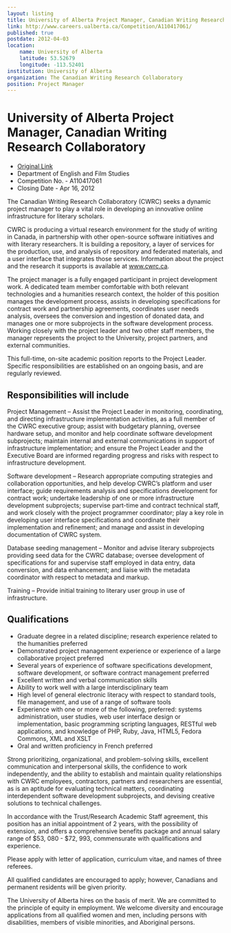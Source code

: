 ```yaml
---
layout: listing
title: University of Alberta Project Manager, Canadian Writing Research Collaboratory
link: http://www.careers.ualberta.ca/Competition/A110417061/
published: true
postdate: 2012-04-03
location:
	name: University of Alberta
	latitude: 53.52679
	longitude: -113.52401
institution: University of Alberta
organization: The Canadian Writing Research Collaboratory
position: Project Manager
---
```


# University of Alberta Project Manager, Canadian Writing Research Collaboratory


* [Original Link](http://www.careers.ualberta.ca/Competition/A110417061/)
* Department of English and Film Studies
* Competition No. - A110417061
* Closing Date - Apr 16, 2012

The Canadian Writing Research Collaboratory (CWRC) seeks a dynamic project manager to play a vital role in developing an innovative online infrastructure for literary scholars.

CWRC is producing a virtual research environment for the study of writing in Canada, in partnership with other open-source software initiatives and with literary researchers. It is building a repository, a layer of services for the production, use, and analysis of repository and federated materials, and a user interface that integrates those services. Information about the project and the research it supports is available at www.cwrc.ca.

The project manager is a fully engaged participant in project development work. A dedicated team member comfortable with both relevant technologies and a humanities research context, the holder of this position manages the development process, assists in developing specifications for contract work and partnership agreements, coordinates user needs analysis, oversees the conversion and ingestion of donated data, and manages one or more subprojects in the software development process. Working closely with the project leader and two other staff members, the manager represents the project to the University, project partners, and external communities.

This full-time, on-site academic position reports to the Project Leader.  Specific responsibilities are established on an ongoing basis, and are regularly reviewed.

## Responsibilities will include
Project Management – Assist the Project Leader in monitoring, coordinating, and directing infrastructure implementation activities, as a full member of the CWRC executive group; assist with budgetary planning, oversee hardware setup, and monitor and help coordinate software development subprojects; maintain internal and external communications in support of infrastructure implementation; and ensure the Project Leader and the Executive Board are informed regarding progress and risks with respect to infrastructure development.

Software development – Research appropriate computing strategies and collaboration opportunities, and help develop CWRC’s platform and user interface; guide requirements analysis and specifications development for contract work; undertake leadership of one or more infrastructure development subprojects; supervise part-time and contract technical staff, and work closely with the project programmer coordinator; play a key role in developing user interface specifications and coordinate their implementation and refinement; and manage and assist in developing documentation of CWRC system.

Database seeding management – Monitor and advise literary subprojects providing seed data for the CWRC database; oversee development of specifications for and supervise staff employed in data entry, data conversion, and data enhancement; and liaise with the metadata coordinator with respect to metadata and markup.

Training – Provide initial training to literary user group in use of infrastructure.

## Qualifications
* Graduate degree in a related discipline; research experience related to the humanities preferred
* Demonstrated project management experience or experience of a large collaborative project preferred
* Several years of experience of software specifications development, software development, or software contract management preferred
* Excellent written and verbal communication skills
* Ability to work well with a large interdisciplinary team
* High level of general electronic literacy with respect to standard tools, file management, and use of a range of software tools
* Experience with one or more of the following, preferred: systems administration, user studies, web user interface design or implementation, basic programming scripting languages, RESTful web applications, and knowledge of PHP, Ruby, Java, HTML5, Fedora Commons, XML and XSLT
* Oral and written proficiency in French preferred

Strong prioritizing, organizational, and problem-solving skills, excellent communication and interpersonal skills, the confidence to work independently, and the ability to establish and maintain quality relationships with CWRC employees, contractors, partners and researchers are essential, as is an aptitude for evaluating technical matters, coordinating interdependent software development subprojects, and devising creative solutions to technical challenges.

In accordance with the Trust/Research Academic Staff agreement, this position has an initial appointment of 2 years, with the possibility of extension, and offers a comprehensive benefits package and annual salary range of $53, 080 - $72, 993, commensurate with qualifications and experience.

Please apply with letter of application, curriculum vitae, and names of three referees.

All qualified candidates are encouraged to apply; however, Canadians and permanent residents will be given priority.

The University of Alberta hires on the basis of merit. We are committed to the principle of equity in employment. We welcome diversity and encourage applications from all qualified women and men, including persons with disabilities, members of visible minorities, and Aboriginal persons.